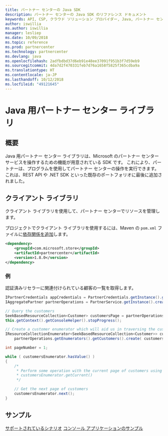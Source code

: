 ```yaml
---
title: パートナー センターの Java SDK
description: パートナー センターの Java SDK のリファレンス ドキュメント
keywords: API, CSP, クラウド ソリューション プロバイダー, Java, パートナー センター, SDK
author: iswillia
ms.author: iswillia
manager: lesliep
ms.date: 10/09/2018
ms.topic: reference
ms.prod: partnercenter
ms.technology: partnercenter
ms.devlang: java
ms.openlocfilehash: 2adfbdbd37d6eb91e48ee37091f951b3f7d59eb9
ms.sourcegitcommit: 4da7d2f470331feb7d76a1658f5825f365cdba9a
ms.translationtype: HT
ms.contentlocale: ja-JP
ms.lasthandoff: 10/12/2018
ms.locfileid: "49121645"
---
```

# <a name="partner-center-libraries-for-java"></a>Java 用パートナー センター ライブラリ

## <a name="overview"></a>概要

Java 用パートナー センター ライブラリは、Microsoft のパートナー センター サービスを操作するための機能が用意されている SDK です。 これにより、パートナーは、プログラムを使用してパートナー センターの操作を実行できます。 これは、REST API や .NET SDK といった既存のポートフォリオに最後に追加されました。

## <a name="client-library"></a>クライアント ライブラリ

クライアント ライブラリを使用して、パートナー センターでリソースを管理します。

プロジェクトでクライアント ライブラリを使用するには、Maven の `pom.xml` ファイルに[依存関係を追加](https://maven.apache.org/guides/getting-started/index.html#How_do_I_use_external_dependencies)します。

```xml
<dependency>
    <groupId>com.microsoft.store</groupId>
    <artifactId>partnercenter</artifactId>
    <version>1.8.0</version>
</dependency>
```   

### <a name="example"></a>例

認証済みリセラーに関連付けられている顧客の一覧を取得します。

```java
IPartnerCredentials appCredentials = PartnerCredentials.getInstance().generateByApplicationCredentials('YOUR_APP_ID', 'YOUR_APP_SECRET', 'YOUR_TENANT_ID');
IAggregatePartner partnerOperations = PartnerService.getInstance().createPartnerOperations(appCredentials);

// Query the customers
SeekBasedResourceCollection<Customer> customersPage = partnerOperations.getCustomers().query(QueryFactory.getInstance().buildIndexedQuery(100));
this.getContext().getConsoleHelper().stopProgress();

// Create a customer enumerator which will aid us in traversing the customer pages
IResourceCollectionEnumerator<SeekBasedResourceCollection<Customer>> customersEnumerator =
    partnerOperations.getEnumerators().getCustomers().create( customersPage );

int pageNumber = 1;

while ( customersEnumerator.hasValue() )
{
    /*
     * Perform some operation with the current page of customers using 
     * customersEnumerator.getCurrent()  
     */

    // Get the next page of customers
    customersEnumerator.next();
}
```

## <a name="samples"></a>サンプル

[サポートされているシナリオ](https://docs.microsoft.com/partner-center/develop/scenarios)
[コンソール アプリケーションのサンプル](https://github.com/Microsoft/Partner-Center-Java-Samples)  